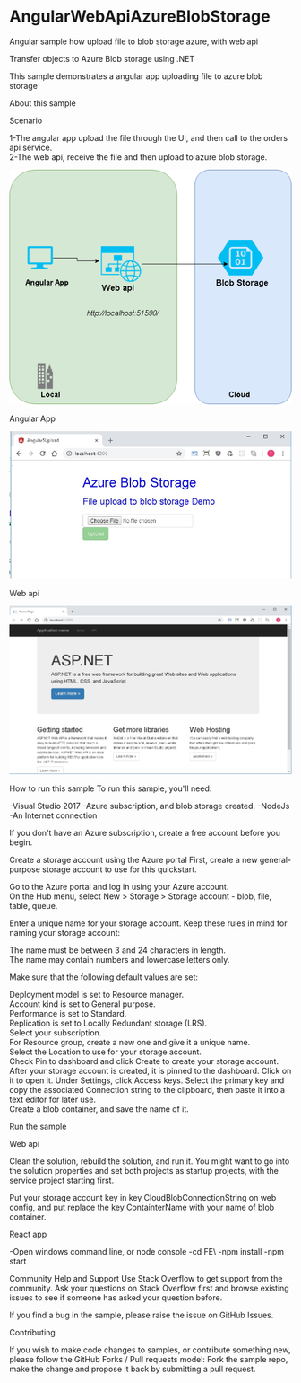 # AngularWebApiAzureBlobStorage
Angular sample how upload file to blob storage azure,  with web api 


Transfer objects to  Azure Blob storage using .NET

This sample demonstrates a angular app  uploading  file to azure blob storage


About this sample

Scenario


1-The angular app upload the file through the UI, and then call to the orders api service.  
2-The web api, receive the file and then upload to azure blob storage.  

![alt text](https://github.com/ntiseira/AngularWebApiAzureBlobStorage/blob/master/ReadmeFiles/blobStorage.png)



Angular App

![alt text](https://github.com/ntiseira/AngularWebApiAzureBlobStorage/blob/master/ReadmeFiles/fe.jpg)

Web api


![alt text](https://github.com/ntiseira/AngularWebApiAzureBlobStorage/blob/master/ReadmeFiles/be.jpg)




How to run this sample To run this sample, you'll need:

-Visual Studio 2017
-Azure subscription, and blob storage created.
-NodeJs
-An Internet connection


If you don't have an Azure subscription, create a free account before you begin.


Create a storage account using the Azure portal
First, create a new general-purpose storage account to use for this quickstart.
  
Go to the Azure portal and log in using your Azure account.  
On the Hub menu, select New > Storage > Storage account - blob, file, table, queue.    

Enter a unique name for your storage account. Keep these rules in mind for naming your storage account:   

The name must be between 3 and 24 characters in length.  
The name may contain numbers and lowercase letters only.  

Make sure that the following default values are set:  

Deployment model is set to Resource manager.   
Account kind is set to General purpose.  
Performance is set to Standard.  
Replication is set to Locally Redundant storage (LRS).  
Select your subscription.  
For Resource group, create a new one and give it a unique name.  
Select the Location to use for your storage account.  
Check Pin to dashboard and click Create to create your storage account.  
After your storage account is created, it is pinned to the dashboard. Click on it to open it. Under Settings, click Access keys. Select the primary key and copy the associated Connection string to the clipboard, then paste it into a text editor for later use.  
Create a blob container, and save the name of it.

Run the sample

Web api

Clean the solution, rebuild the solution, and run it. You might want to go into the solution properties and set both projects as startup projects, with the service project starting first.

Put your storage account key in  key CloudBlobConnectionString on web config, and put replace the key ContainterName with your name of blob container.  

React app

-Open windows command line, or node console
-cd FE\ 
-npm install 
-npm start 

Community Help and Support Use Stack Overflow to get support from the community. Ask your questions on Stack Overflow first and browse existing issues to see if someone has asked your question before.  

If you find a bug in the sample, please raise the issue on GitHub Issues.

Contributing

If you wish to make code changes to samples, or contribute something new, please follow the GitHub Forks / Pull requests model: Fork the sample repo, make the change and propose it back by submitting a pull request.
 
 

 
 





